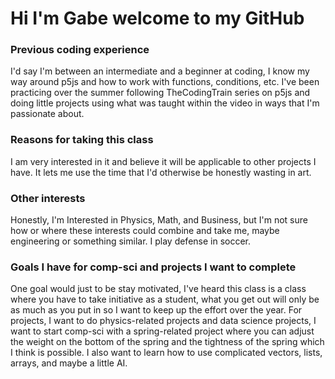 # Hi I'm Gabe welcome to my GitHub
### Previous coding experience
I'd say I'm between an intermediate and a beginner at coding, I know my way around p5js and how to work with functions, conditions, etc. I've  been practicing over the summer following TheCodingTrain series on p5js and doing little projects using what was taught within the video in ways that I'm passionate about.

 ### Reasons for taking this class
I am very interested in it and believe it will be applicable to other projects I have. It lets me use the time that I'd otherwise be honestly wasting in art.

 ### Other interests
Honestly, I'm Interested in Physics, Math, and Business, but I'm not sure how or where these interests could combine and take me, maybe engineering or something similar. I play defense in soccer. 

 ### Goals I have for comp-sci and projects I want to complete
 One goal would just to be stay motivated, I've heard this class is a class where you have to take initiative as a student, what you get out will only be as much as you put in so I want to keep up the effort over the year. For projects, I want to do physics-related projects and data science projects, I want to start comp-sci with a spring-related project where you can adjust the weight on the bottom of the spring and the tightness of the spring which I think is possible. I also want to learn how to use complicated vectors, lists, arrays, and maybe a little AI.
